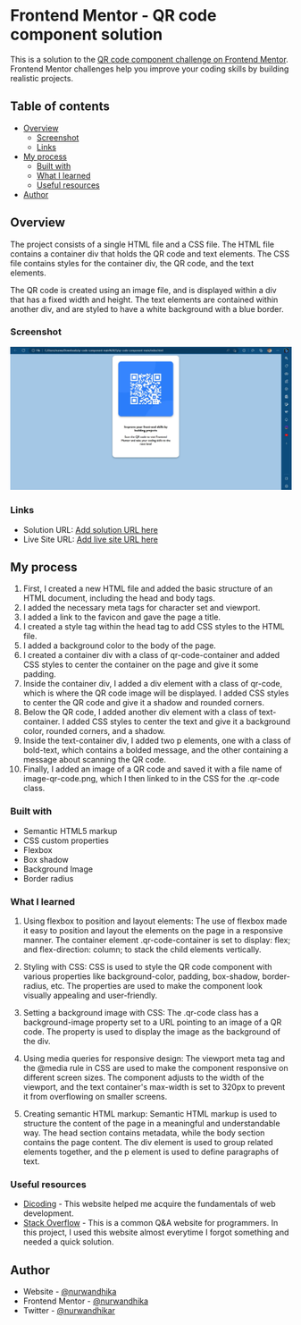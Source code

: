 # Frontend Mentor - QR code component solution

This is a solution to the [QR code component challenge on Frontend Mentor](https://www.frontendmentor.io/challenges/qr-code-component-iux_sIO_H). Frontend Mentor challenges help you improve your coding skills by building realistic projects. 

## Table of contents

- [Overview](#overview)
  - [Screenshot](#screenshot)
  - [Links](#links)
- [My process](#my-process)
  - [Built with](#built-with)
  - [What I learned](#what-i-learned)
  - [Useful resources](#useful-resources)
- [Author](#author)

## Overview
The project consists of a single HTML file and a CSS file. The HTML file contains a container div that holds the QR code and text elements. The CSS file contains styles for the container div, the QR code, and the text elements.

The QR code is created using an image file, and is displayed within a div that has a fixed width and height. The text elements are contained within another div, and are styled to have a white background with a blue border.

### Screenshot

![](./screenshot.jpg)

### Links

- Solution URL: [Add solution URL here](https://your-solution-url.com)
- Live Site URL: [Add live site URL here](https://your-live-site-url.com)

## My process

1. First, I created a new HTML file and added the basic structure of an HTML document, including the head and body tags.
2. I added the necessary meta tags for character set and viewport.
3. I added a link to the favicon and gave the page a title.
4. I created a style tag within the head tag to add CSS styles to the    HTML file.
5. I added a background color to the body of the page.
6. I created a container div with a class of qr-code-container and added CSS styles to center the container on the page and give it some padding.
7. Inside the container div, I added a div element with a class of qr-code, which is where the QR code image will be displayed. I added CSS styles to center the QR code and give it a shadow and rounded corners.
8. Below the QR code, I added another div element with a class of text-container. I added CSS styles to center the text and give it a background color, rounded corners, and a shadow.
9. Inside the text-container div, I added two p elements, one with a class of bold-text, which contains a bolded message, and the other containing a message about scanning the QR code.
10. Finally, I added an image of a QR code and saved it with a file name of image-qr-code.png, which I then linked to in the CSS for the .qr-code class.

### Built with

- Semantic HTML5 markup
- CSS custom properties
- Flexbox
- Box shadow
- Background Image
- Border radius

### What I learned

1. Using flexbox to position and layout elements:
The use of flexbox made it easy to position and layout the elements on the page in a responsive manner. The container element .qr-code-container is set to display: flex; and flex-direction: column; to stack the child elements vertically.

2. Styling with CSS:
CSS is used to style the QR code component with various properties like background-color, padding, box-shadow, border-radius, etc. The properties are used to make the component look visually appealing and user-friendly.

3. Setting a background image with CSS:
The .qr-code class has a background-image property set to a URL pointing to an image of a QR code. The property is used to display the image as the background of the div.

4. Using media queries for responsive design:
The viewport meta tag and the @media rule in CSS are used to make the component responsive on different screen sizes. The component adjusts to the width of the viewport, and the text container's max-width is set to 320px to prevent it from overflowing on smaller screens.

5. Creating semantic HTML markup:
Semantic HTML markup is used to structure the content of the page in a meaningful and understandable way. The head section contains metadata, while the body section contains the page content. The div element is used to group related elements together, and the p element is used to define paragraphs of text.

### Useful resources

- [Dicoding](https://www.dicoding.com/) - This website helped me acquire the fundamentals of web development.
- [Stack Overflow](https://stackoverflow.com/) - This is a common Q&A website for programmers. In this project, I used this website almost everytime I forgot something and needed a quick solution.

## Author

- Website - [@nurwandhika](https://github.com/nurwandhika)
- Frontend Mentor - [@nurwandhika](https://www.frontendmentor.io/profile/nurwandhika)
- Twitter - [@nurwandhikar](https://www.twitter.com/nurwandhikar)
